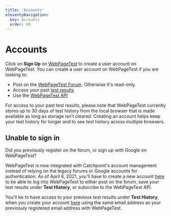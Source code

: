 ```yaml
---
title: 'Accounts'
eleventyNavigation:
  key: Accounts
  order: 99
---
```

# Accounts
Click on **Sign Up** on [WebPageTest](http://webpagetest.org/?utm_source=docs&utm_medium=docs&utm_campaign=account&utm_content=signup) to create a user account on WebPageTest. You can create a user account on WebPageTest if you are looking to: 
* Post on the [WebPageTest Forum](https://forums.webpagetest.org/). Otherwise it's read-only. 
* Access your past [test results](https://webpagetest.org/testlog/1/)
* Use the [WebPageTest API](http://docs.webpagetest.org/api)

For access to your past test results, please note that WebPageTest currently stores up to 30 days of test history from the local browser that is made available as long as storage isn't cleared. Creating an account helps keep your test history for longer and to see test history across multiple browsers.

## Unable to sign in
Did you previously register on the forum, or sign up with Google on WebPageTest? 

WebPageTest is now integrated with Catchpoint's account management instead of relying on the legacy forums or Google accounts for authentication. As of April 6, 2021, you'll have to create a new account [here](https://app.webpagetest.org/ui/entry/wpt/signup?utm_source=docs&utm_medium=docs&utm_campaign=account&utm_content=newaccount) to be able to log into WebPageTest to either post on the forum, save your test results under **Test History**, or subscribe to the WebPageTest API. 

You'll be to have access to your previous test results under **Test History**, when you create your account [here](https://app.webpagetest.org/ui/entry/wpt/signup?utm_source=docs&utm_medium=docs&utm_campaign=account&utm_content=testhistory) using the same email address as your previosuly registered email address with WebPageTest. 
